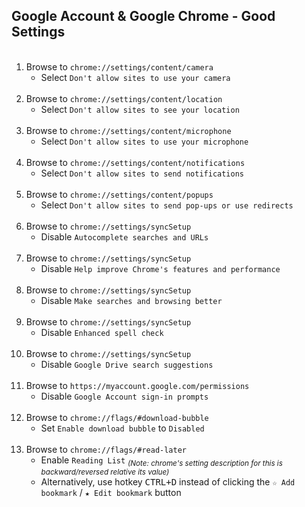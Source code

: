 <!-- https://github.com/mcavallo-git/Coding/blob/main/windows/Google%20Chrome/Google%20Account%20%26%20Google%20Chrome%20-%20Good%20Settings.md -->

## Google Account & Google Chrome - Good Settings

<ol>
 <br /><li>Browse to <code>chrome://settings/content/camera</code><ul><li>Select <code>Don't allow sites to use your camera</code></li></ul></li>
 <br /><li>Browse to <code>chrome://settings/content/location</code><ul><li>Select <code>Don't allow sites to see your location</code></li></ul></li>
 <br /><li>Browse to <code>chrome://settings/content/microphone</code><ul><li>Select <code>Don't allow sites to use your microphone</code></li></ul></li>
 <br /><li>Browse to <code>chrome://settings/content/notifications</code><ul><li>Select <code>Don't allow sites to send notifications</code></li></ul></li>
 <br /><li>Browse to <code>chrome://settings/content/popups</code><ul><li>Select <code>Don't allow sites to send pop-ups or use redirects</code></li></ul></li>
 <br /><li>Browse to <code>chrome://settings/syncSetup</code><ul><li>Disable <code>Autocomplete searches and URLs</code></li></ul></li>
 <br /><li>Browse to <code>chrome://settings/syncSetup</code><ul><li>Disable <code>Help improve Chrome's features and performance</code></li></ul></li>
 <br /><li>Browse to <code>chrome://settings/syncSetup</code><ul><li>Disable <code>Make searches and browsing better</code></li></ul></li>
 <br /><li>Browse to <code>chrome://settings/syncSetup</code><ul><li>Disable <code>Enhanced spell check</code></li></ul></li>
 <br /><li>Browse to <code>chrome://settings/syncSetup</code><ul><li>Disable <code>Google Drive search suggestions</code></li></ul></li>
 <br /><li>Browse to <code>https://myaccount.google.com/permissions</code><ul><li>Disable <code>Google Account sign-in prompts</code></li></ul></li>
 <br /><li>Browse to <code>chrome://flags/#download-bubble</code><ul><li>Set <code>Enable download bubble</code> to <code>Disabled</code></li></ul></li>
 <br /><li>Browse to <code>chrome://flags/#read-later</code><ul><li>Enable <code>Reading List</code> <sub><i>(Note: chrome's setting description for this is backward/reversed relative its value)</i></sub></li><li>Alternatively, use hotkey <kbd><kbd>CTRL</kbd>+<kbd>D</kbd></kbd> instead of clicking the <code>&#9734; Add bookmark</code> / <code>&#9733; Edit bookmark</code> button</li></ul></li>
</ol>